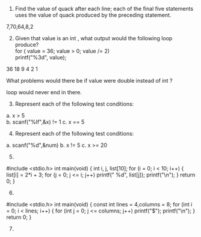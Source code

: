 1. Find the value of quack after each line; each of the final five statements uses the value of
quack produced by the preceding statement.

7,70,64,8,2

2. Given that value is an int , what output would the following loop produce?  
for ( value = 36; value > 0; value /= 2)  
printf("%3d", value); 

 36 18  9  4  2  1    

What problems would there be if value were double instead of int ?  

loop would never end in there.

3. Represent each of the following test conditions:

a. x > 5  
b. scanf("%lf",&x) != 1
c. x == 5

4. Represent each of the following test conditions:

a. scanf("%d",&num)
b. x != 5
c. x >= 20

5.

#include <stdio.h>
int main(void)
{
    int i, j, list[10];
    for (i = 0; i < 10; i++)
    {
        list[i] = 2*i + 3;
        for (j = 0; j <= i; j++)
            printf(" %d", list[j]);
    printf("\n");
    }
    return 0;
}

6.

#include <stdio.h>
int main(void)
{
    const int lines = 4,columns = 8;
    for (int i = 0; i < lines; i++)
    {
        for (int j = 0; j <= columns; j++)
            printf("$");
    printf("\n");
    }
    return 0;
}

7.

